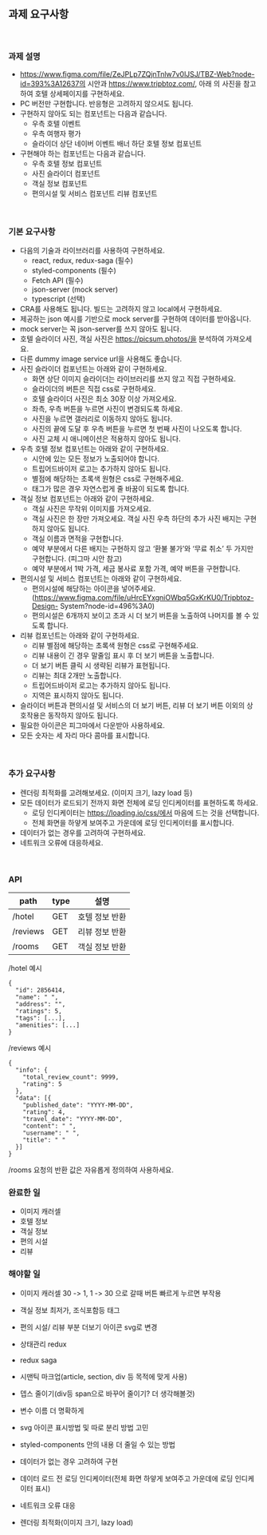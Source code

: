 ## 과제 요구사항

<br>

### 과제 설명

- https://www.figma.com/file/ZeJPLp7ZQjnTnlw7v0lJSJ/TBZ-Web?node-id=393%3A12637의 시안과 https://www.tripbtoz.com/, 아래 의 사진을 참고하여 호텔 상세페이지를 구현하세요.
- PC 버전만 구현합니다. 반응형은 고려하지 않으셔도 됩니다.
- 구현하지 않아도 되는 컴포넌트는 다음과 같습니다.
  - 우측 호텔 이벤트
  - 우측 여행자 평가
  - 슬라이더 상단 네이버 이벤트 배너 하단 호텔 정보 컴포넌트
- 구현해야 하는 컴포넌트는 다음과 같습니다.
  - 우측 호텔 정보 컴포넌트
  - 사진 슬라이더 컴포넌트
  - 객실 정보 컴포넌트
  - 편의시설 및 서비스 컴포넌트 리뷰 컴포넌트

<br>

### 기본 요구사항

- 다음의 기술과 라이브러리를 사용하여 구현하세요.
  - react, redux, redux-saga (필수)
  - styled-components (필수)
  - Fetch API (필수)
  - json-server (mock server)
  - typescript (선택)
- CRA를 사용해도 됩니다. 빌드는 고려하지 않고 local에서 구현하세요.
- 제공하는 json 예시를 기반으로 mock server를 구현하여 데이터를 받아옵니다.
- mock server는 꼭 json-server를 쓰지 않아도 됩니다.
- 호텔 슬라이더 사진, 객실 사진은 https://picsum.photos/을 분석하여 가져오세요.
- 다른 dummy image service url을 사용해도 좋습니다.
- 사진 슬라이더 컴포넌트는 아래와 같이 구현하세요.
  - 화면 상단 이미지 슬라이더는 라이브러리를 쓰지 않고 직접 구현하세요.
  - 슬라이더의 버튼은 직접 css로 구현하세요.
  - 호텔 슬라이더 사진은 최소 30장 이상 가져오세요.
  - 좌측, 우측 버튼을 누르면 사진이 변경되도록 하세요.
  - 사진을 누르면 갤러리로 이동하지 않아도 됩니다.
  - 사진의 끝에 도달 후 우측 버튼을 누르면 첫 번째 사진이 나오도록 합니다.
  - 사진 교체 시 애니메이션은 적용하지 않아도 됩니다.
- 우측 호텔 정보 컴포넌트는 아래와 같이 구현하세요.
  - 시안에 있는 모든 정보가 노출되어야 합니다.
  - 트립어드바이저 로고는 추가하지 않아도 됩니다.
  - 별점에 해당하는 초록색 원형은 css로 구현해주세요.
  - 태그가 많은 경우 자연스럽게 줄 바꿈이 되도록 합니다.
- 객실 정보 컴포넌트는 아래와 같이 구현하세요.
  - 객실 사진은 무작위 이미지를 가져오세요.
  - 객실 사진은 한 장만 가져오세요. 객실 사진 우측 하단의 추가 사진 배지는 구현하지 않아도 됩니다.
  - 객실 이름과 면적을 구현합니다.
  - 예약 부분에서 다른 배지는 구현하지 않고 ‘환불 불가’와 ‘무료 취소’ 두 가지만 구현합니다. (피그마 시안 참고)
  - 예약 부분에서 1박 가격, 세금 봉사료 포함 가격, 예약 버튼을 구현합니다.
- 편의시설 및 서비스 컴포넌트는 아래와 같이 구현하세요.
  - 편의시설에 해당하는 아이콘을 넣어주세요. (https://www.figma.com/file/uHrcEYxgniOWbq5GxKrKU0/Tripbtoz-Design- System?node-id=496%3A0)
  - 편의시설은 6개까지 보이고 초과 시 더 보기 버튼을 노출하여 나머지를 볼 수 있도록 합니다.
- 리뷰 컴포넌트는 아래와 같이 구현하세요.
  - 리뷰 별점에 해당하는 초록색 원형은 css로 구현해주세요.
  - 리뷰 내용이 긴 경우 말줄임 표시 후 더 보기 버튼을 노출합니다.
  - 더 보기 버튼 클릭 시 생략된 리뷰가 표현됩니다.
  - 리뷰는 최대 2개만 노출합니다.
  - 트립어드바이저 로고는 추가하지 않아도 됩니다.
  - 지역은 표시하지 않아도 됩니다.
- 슬라이더 버튼과 편의시설 및 서비스의 더 보기 버튼, 리뷰 더 보기 버튼 이외의 상호작용은 동작하지 않아도 됩니다.
- 필요한 아이콘은 피그마에서 다운받아 사용하세요.
- 모든 숫자는 세 자리 마다 콤마를 표시합니다.

<br>

### 추가 요구사항

- 렌더링 최적화를 고려해보세요. (이미지 크기, lazy load 등)
- 모든 데이터가 로드되기 전까지 화면 전체에 로딩 인디케이터를 표현하도록 하세요.
  - 로딩 인디케이터는 https://loading.io/css/에서 마음에 드는 것을 선택합니다.
  - 전체 화면을 하얗게 보여주고 가운데에 로딩 인디케이터를 표시합니다.
- 데이터가 없는 경우를 고려하여 구현하세요.
- 네트워크 오류에 대응하세요.

<br>

### API

| path     | type | 설명           |
| -------- | ---- | -------------- |
| /hotel   | GET  | 호텔 정보 반환 |
| /reviews | GET  | 리뷰 정보 반환 |
| /rooms   | GET  | 객실 정보 반환 |

/hotel 예시

```
{
  "id": 2856414,
  "name": " ",
  "address": "",
  "ratings": 5,
  "tags": [...],
  "amenities": [...]
}
```

/reviews 예시

```
{
  "info": {
    "total_review_count": 9999,
    "rating": 5
  },
  "data": [{
    "published_date": "YYYY-MM-DD",
    "rating": 4,
    "travel_date": "YYYY-MM-DD",
    "content": " ",
    "username": " ",
    "title": " "
  }]
}
```

/rooms 요청의 반환 값은 자유롭게 정의하여 사용하세요.

### 완료한 일

- 이미지 캐러셀
- 호텔 정보
- 객실 정보
- 편의 시설
- 리뷰

### 해야할 일

- 이미지 캐러셀 30 -> 1, 1 -> 30 으로 갈때 버튼 빠르게 누르면 부작용
- 객실 정보 최저가, 조식포함등 태그
- 편의 시설/ 리뷰 부분 더보기 아이콘 svg로 변경

- 상태관리 redux
- redux saga
- 시맨틱 마크업(article, section, div 등 목적에 맞게 사용)
- 뎁스 줄이기(div등 span으로 바꾸어 줄이기? 더 생각해볼것)
- 변수 이름 더 명확하게
- svg 아이콘 표시방법 및 따로 분리 방법 고민
- styled-components 안의 내용 더 줄일 수 있는 방법
- 데이터가 없는 경우 고려하여 구현
- 데이터 로드 전 로딩 인디케이터(전체 화면 하얗게 보여주고 가운데에 로딩 인디케이터 표시)
- 네트워크 오류 대응
- 렌더링 최적화(이미지 크기, lazy load)
